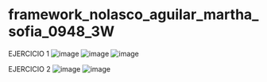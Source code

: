 # framework_nolasco_aguilar_martha_sofia_0948_3W

EJERCICIO 1 
![image](https://github.com/user-attachments/assets/f0dc95cb-9dac-4834-a1bb-363f2d38927a)
![image](https://github.com/user-attachments/assets/993f56a9-9e40-4d68-8028-bb027a4298f6)
![image](https://github.com/user-attachments/assets/41c81260-4629-4371-aa20-e780e05bab13)

EJERCICIO 2
![image](https://github.com/user-attachments/assets/235afe46-fbc2-4013-963a-8ba54f3e0421)
![image](https://github.com/user-attachments/assets/c78bcfa1-6dfa-4961-b13f-81ddd4f285ee)




